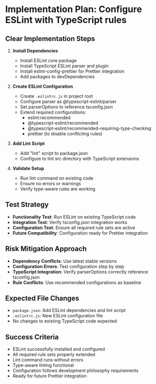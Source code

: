 # Implementation Plan: Configure ESLint with TypeScript rules

## Clear Implementation Steps

1. **Install Dependencies**
   - Install ESLint core package
   - Install TypeScript ESLint parser and plugin
   - Install eslint-config-prettier for Prettier integration
   - Add packages to devDependencies

2. **Create ESLint Configuration**
   - Create `.eslintrc.js` in project root
   - Configure parser as @typescript-eslint/parser
   - Set parserOptions to reference tsconfig.json
   - Extend required configurations:
     - eslint:recommended
     - @typescript-eslint/recommended  
     - @typescript-eslint/recommended-requiring-type-checking
     - prettier (to disable conflicting rules)

3. **Add Lint Script**
   - Add "lint" script to package.json
   - Configure to lint src directory with TypeScript extensions

4. **Validate Setup**
   - Run lint command on existing code
   - Ensure no errors or warnings
   - Verify type-aware rules are working

## Test Strategy

- **Functionality Test**: Run ESLint on existing TypeScript code
- **Integration Test**: Verify tsconfig.json integration works
- **Configuration Test**: Ensure all required rule sets are active
- **Future Compatibility**: Configuration ready for Prettier integration

## Risk Mitigation Approach

- **Dependency Conflicts**: Use latest stable versions
- **Configuration Errors**: Test configuration step by step
- **TypeScript Integration**: Verify parserOptions correctly reference tsconfig.json
- **Rule Conflicts**: Use recommended configurations as baseline

## Expected File Changes

- `package.json`: Add ESLint dependencies and lint script
- `.eslintrc.js`: New ESLint configuration file
- No changes to existing TypeScript code expected

## Success Criteria

- ESLint successfully installed and configured
- All required rule sets properly extended
- Lint command runs without errors
- Type-aware linting functional
- Configuration follows development philosophy requirements
- Ready for future Prettier integration